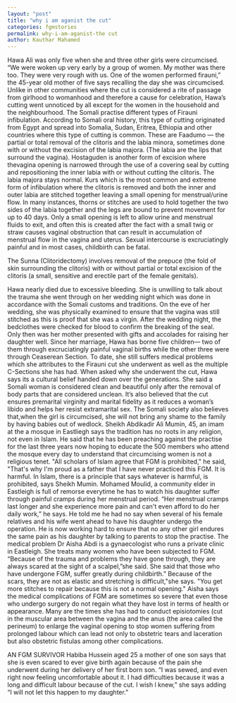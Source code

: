 ```yaml
---
layout: "post"
title: "why i am aganist the cut"
categories: fgmstories
permalink: why-i-am-aganist-the cut
author: Kauthar Mahamed
---
```

 
Hawa Ali was only five when she and three other girls were circumcised.  “We were woken up very early by a group of women. My mother was there too. They were very rough with us. One of the women performed firauni,” the 45-year old mother of five says recalling the day she was circumcised. Unlike in other communities where the cut is considered a rite of passage from girlhood to womanhood and therefore a cause for celebration, Hawa’s cutting went unnoticed by all except for the women in the household and the neighbourhood. 
The Somali practise different types of Firauni infibulation. According to Somali oral history, this type of cutting originated from Egypt and spread into Somalia, Sudan, Eritrea, Ethiopia and other countries where this type of cutting is common. 
These are Faadumo — the partial or total removal of the clitoris and the labia minora, sometimes done with or without the excision of the labia majora. (The labia are the lips that surround the vagina). 
Hostaguden  is another form of excision where thevagina opening is narrowed through the use of a covering seal by cutting and repositioning the inner labia with or without cutting the clitoris. The labia majora stays normal.
Kurs which is the most common and extreme form of infibulation where the clitoris is removed and both the inner and outer labia are stitched together leaving a small opening for menstrual/urine flow. 
In many instances, thorns or stitches are used to hold together the two sides of the labia together and the legs are bound to prevent movement for up to 40 days.
Only a small opening is left to allow urine and menstrual fluids to exit, and often this is created after the fact with a small twig or straw causes  vaginal obstruction that can result in accumulation of menstrual flow in the vagina and uterus. Sexual intercourse is excruciatingly painful and in most cases, childbirth can be fatal.
 
The Sunna (Clitoridectomy) involves removal of the prepuce (the fold of skin surrounding the clitoris) with or without partial or total excision of the clitoris (a small, sensitive and erectile part of the female genitals).
 
Hawa nearly died due to excessive bleeding. She is unwilling to talk about the trauma she went through on her wedding night which was done in accordance with the Somali customs and traditions.
On the eve of her wedding, she was physically examined to ensure that the vagina was still stitched as this is proof that she was a virgin. After the wedding night, the bedclothes were checked for blood to confirm the breaking of the seal. Only then was her mother presented with gifts and accolades for raising her daughter well.
Since her marriage, Hawa has borne five children— two of them through excruciatingly painful vaginal births while the other three were through Ceaserean Section.  To date, she still suffers medical problems which she attributes to the Firauni  cut she underwent as well as the multiple C-Sections she has had.
When asked why she underwent the cut, Hawa says its a cultural belief handed down over the generations. She said a Somali woman is considered clean and beautiful only after the removal of body parts that are considered unclean. It’s also believed that the cut ensures premarital virginity and marital fidelity as it reduces a woman’s libido and helps her resist extramarital sex. 
The Somali society also believes that,when the girl is circumcised, she will not bring any shame to the family by having babies out of wedlock.
 Sheikh Abdikadir Ali Mumin, 45, an imam at the a mosque in Eastliegh says the tradition has no roots in any religion, not even in Islam. He said that he has been preaching against the practise for the last three years now hoping to educate the 500 members who attend the mosque every day to understand that circumcising women is not a religious tenet. "All scholars of Islam agree that FGM is prohibited," he said, "That's why I'm proud as a father that I have never practiced this FGM. It is harmful. In Islam, there is a principle that says whatever is harmful, is prohibited, says Sheikh Mumin.
Mohamed Moulid, a community elder in Eastleigh is full of remorse everytime he has to watch his daughter suffer through painful cramps during her menstrual period.  “Her menstrual cramps last longer and she experience more pain and can't even afford to do her daily work,” he says. 
He told me he had no say when several of his female relatives and his wife went ahead to have his daughter undergo the operation. He is now working hard to ensure that no any other girl endures the same pain as his daughter by talking to parents to stop the practise.
The medical problem
Dr Aisha Abdi is a gynaecologist who runs a private clinic in Eastleigh. She treats many women who have been subjected to FGM.
“Because of the trauma and problems they have gone through, they are always scared at the sight of a scalpel,”she said. 
She said that those who have undergone FGM, suffer greatly during childbirth.” Because of the scars, they are not as elastic and stretching is difficult,"she says. "You get more stitches to repair because this is not a normal opening."
Aisha says the medical complications of FGM are sometimes so severe that even those who undergo surgery do not regain what they have lost in terms of health or appearance. Many are the times she has had to conduct episiotomies (cut in the muscular area between the vagina and the anus (the area called the perineum) to enlarge the vaginal opening to stop women suffering from prolonged labour which can lead not only to obstetric tears and laceration but also obstetric fistulas among other complications.
 
AN FGM SURVIVOR
Habiba Hussein aged 25  a mother of one son says that she is even scared to ever give birth again because of the pain she underwent during her delivery of her first born son. “I was sewed, and even right now feeling uncomfortable about it. I had difficulties because it was a long and difficult labour because of the cut. I wish l knew,” she says adding “I will not let this happen to my daughter.”